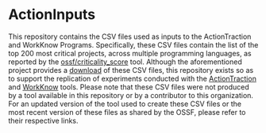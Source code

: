 # ActionInputs

This repository contains the CSV files used as inputs to the ActionTraction and
WorkKnow Programs. Specifically, these CSV files contain the list of the top 200
most critical projects, across multiple programming languages, as reported by
the [ossf/criticality_score](https://github.com/ossf/criticality_score) tool.
Although the aforementioned project provides a
[download](https://commondatastorage.googleapis.com/ossf-criticality-score/index.html)
of these CSV files, this repository exists so as to support the replication of
experiments conducted with the
[ActionTraction](https://github.com/AnalyzeActions/ActionTraction) and
[WorkKnow](https://github.com/AnalyzeActions/WorkKnow) tools. Please note that
these CSV files were not produced by a tool available in this repository or by a
contributor to this organization. For an updated version of the tool used to
create these CSV files or the most recent version of these files as shared by
the OSSF, please refer to their respective links.
